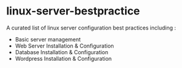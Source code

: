 # linux-server-bestpractice
A curated list of linux server configuration best practices including :
- Basic server management
- Web Server Installation & Configuration
- Database Installation & Configuration
- Wordpress Installation & Configuration
